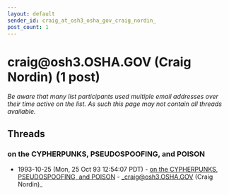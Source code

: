 ```yaml
---
layout: default
sender_id: craig_at_osh3_osha_gov_craig_nordin_
post_count: 1
---
```


# craig<span>@</span>osh3.OSHA.GOV (Craig Nordin) (1 post)

_Be aware that many list participants used multiple email addresses over their time active on the list. As such this page may not contain all threads available._

## Threads

### on the CYPHERPUNKS, PSEUDOSPOOFING, and POISON
+ 1993-10-25 (Mon, 25 Oct 93 12:54:07 PDT) - [on the CYPHERPUNKS, PSEUDOSPOOFING, and POISON](/archive/1993/10/973bbca9f0db072d604f53c583896bbac3bf5141f64c6e33c16845c17bc576cb) - _craig@osh3.OSHA.GOV (Craig Nordin)_

